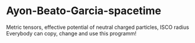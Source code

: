 # Ayon-Beato-Garcia-spacetime
Metric tensors, effective potential of neutral charged particles, ISCO radius
Everybody can copy, change and use this programm! 
